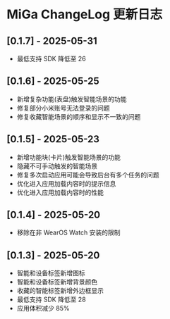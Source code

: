 # MiGa ChangeLog 更新日志

## [0.1.7] - 2025-05-31

-   最低支持 SDK 降低至 26

## [0.1.6] - 2025-05-25

-   新增复杂功能(表盘)触发智能场景的功能
-   修复部分小米账号无法登录的问题
-   修复收藏智能场景的顺序和显示不一致的问题

## [0.1.5] - 2025-05-23

-   新增功能块(卡片)触发智能场景的功能
-   隐藏不可手动触发的智能场景
-   修复多次启动应用可能会导致后台有多个任务的问题
-   优化进入应用加载内容时的提示信息
-   优化进入应用加载内容时的性能

## [0.1.4] - 2025-05-20

-   移除在非 WearOS Watch 安装的限制

## [0.1.3] - 2025-05-20

-   智能和设备标签新增图标
-   智能和设备标签新增背景颜色
-   收藏的智能标签新增外边框显示
-   最低支持 SDK 降低至 28
-   应用体积减少 85%
